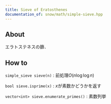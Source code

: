 ```yaml
---
title: Sieve of Eratosthenes
documentation_of: snow/math/simple-sieve.hpp
---
```


## About

エラトステネスの篩．

## How to

```simple_sieve sieve(n)``` : 前処理$O(n\log\log n)$

```bool sieve.isprime(x)``` : $x$が素数かどうかを返す

```vector<int> sieve.enumerate_primes()``` : 素数列挙